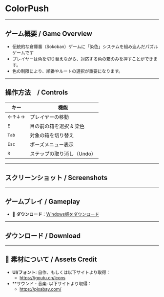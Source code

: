 # ColorPush

---

## ゲーム概要 / Game Overview
- 伝統的な倉庫番（Sokoban）ゲームに「染色」システムを組み込んだパズルゲームです
- プレイヤーは色を切り替えながら、対応する色の箱のみを押すことができます。
- 色の制限により、順番やルートの選択が重要になります。

---

## 操作方法　/ Controls
| キー       | 機能                          |
|------------|-------------------------------|
| ←↑↓→       | プレイヤーの移動              |
| `E`        | 目の前の箱を選択 & 染色        |
| `Tab`      | 対象の箱を切り替え            |
| `Esc`      | ポーズメニュー表示            |
| `R`        | ステップの取り消し（Undo）     |

 ---

 ## スクリーンショット / Screenshots

 ---

##  ゲームプレイ / Gameplay

- 🔗 **ダウンロード**：[Windows版をダウンロード](https://github.com/Hez0618/ColorPush/releases)

 ---

 ## ダウンロード / Download

 ---

 ## 🎨 素材について / Assets Credit
 - **UI/フォント**: 自作、もしくは以下サイトより取得：
      - https://igoutu.cn/icons
 - **サウンド・音楽: 以下サイトより取得：
      - https://pixabay.com/ 
